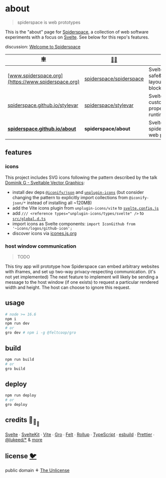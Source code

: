 # about

> spiderspace is web prototypes

This is the "about" page for [Spiderspace](https://github.com/spiderspace/spiderspace),
a collection of web software experiments
with a focus on [Svelte](https://github.com/sveltejs/svelte).
See below for this repo's features.

discussion: [Welcome to Spiderspace](https://github.com/spiderspace/spiderspace/discussions/1)

| [🕸️](https://www.spiderspace.org)                                        | [🐙🐱](https://github.com/spiderspace)                                | 🧪                                                                          |
| ------------------------------------------------------------------------ | --------------------------------------------------------------------- | --------------------------------------------------------------------------- |
| [www.spiderspace.org](https://www.spiderspace.org)                       | [spiderspace/spiderspace](https://github.com/spiderspace/spiderspace) | Svelte; safe&serializable layout&content blocks                             |
| [spiderspace.github.io/stylevar](https://spiderspace.github.io/stylevar) | [spiderspace/stylevar](https://github.com/spiderspace/stylevar)       | Svelte; CSS custom properties in runtime JS                                 |
| [**spiderspace.github.io/about**](https://spiderspace.github.io/about)   | **spiderspace/about**                                                 | Svelte+[iconify](https://github.com/iconify); spiderspace is web prototypes |

## features

### icons

This project includes SVG icons following the pattern described by the talk
[Dominik G - Sveltable Vector Graphics](https://www.youtube.com/watch?v=6fW613fblwk):

- install dev deps [`@iconify/json`](https://github.com/iconify/collections-json)
  and [`unplugin-icons`](https://github.com/antfu/unplugin-icons)
  (but consider changing the pattern to explicitly import collections from
  `@iconify-json/*` instead of installing all ~120MB)
- add the Vite icons plugin from `unplugin-icons/vite` to [`svelte.config.js`](/svelte.config.js)
- add `/// <reference types="unplugin-icons/types/svelte" />`
  to [`src/global.d.ts`](/src/global.d.ts)
- import icons as Svelte components: `import IconGithub from '~icons/logos/github-icon';`
- discover icons via [icones.js.org](https://icones.js.org/)

### host window communication

> TODO

This tiny app will prototype how Spiderspace can embed arbitrary websites with iframes,
and set up two-way privacy-respecting communication. (it's not yet implemented)
The next feature to implement will likely be sending a message to the host window (if one exists)
to request a particular rendered width and height. The host can choose to ignore this request.

## usage

```bash
# node >= 16.6
npm i
npm run dev
# or
gro dev # npm i -g @feltcoop/gro
```

## build

```bash
npm run build
# or
gro build
```

## deploy

```bash
npm run deploy
# or
gro deploy
```

## credits 🐢<sub>🐢</sub><sub><sub>🐢</sub></sub>

[Svelte](https://github.com/sveltejs/svelte) ∙
[SvelteKit](https://github.com/sveltejs/kit) ∙
[Vite](https://github.com/vitejs/vite) ∙
[Gro](https://github.com/feltcoop/gro) ∙
[Felt](https://github.com/feltcoop/felt) ∙
[Rollup](https://github.com/rollup/rollup) ∙
[TypeScript](https://github.com/microsoft/TypeScript) ∙
[esbuild](https://github.com/evanw/esbuild) ∙
[Prettier](https://github.com/prettier/prettier) ∙
[@lukeed\/\*](https://github.com/lukeed)
& [more](package.json)

## license [🐦](https://wikipedia.org/wiki/Free_and_open-source_software)

public domain ⚘ [The Unlicense](license)
